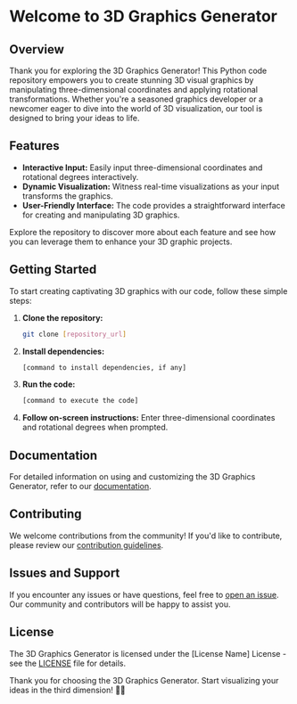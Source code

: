 # Welcome to 3D Graphics Generator

## Overview

Thank you for exploring the 3D Graphics Generator! This Python code repository empowers you to create stunning 3D visual graphics by manipulating three-dimensional coordinates and applying rotational transformations. Whether you're a seasoned graphics developer or a newcomer eager to dive into the world of 3D visualization, our tool is designed to bring your ideas to life.

## Features

- **Interactive Input:** Easily input three-dimensional coordinates and rotational degrees interactively.
- **Dynamic Visualization:** Witness real-time visualizations as your input transforms the graphics.
- **User-Friendly Interface:** The code provides a straightforward interface for creating and manipulating 3D graphics.

Explore the repository to discover more about each feature and see how you can leverage them to enhance your 3D graphic projects.

## Getting Started

To start creating captivating 3D graphics with our code, follow these simple steps:

1. **Clone the repository:**
   ```bash
   git clone [repository_url]
   ```

2. **Install dependencies:**
   ```bash
   [command to install dependencies, if any]
   ```

3. **Run the code:**
   ```bash
   [command to execute the code]
   ```

4. **Follow on-screen instructions:**
   Enter three-dimensional coordinates and rotational degrees when prompted.

## Documentation

For detailed information on using and customizing the 3D Graphics Generator, refer to our [documentation](./docs).

## Contributing

We welcome contributions from the community! If you'd like to contribute, please review our [contribution guidelines](CONTRIBUTING.md).

## Issues and Support

If you encounter any issues or have questions, feel free to [open an issue](https://github.com/[your_username]/[your_repo]/issues). Our community and contributors will be happy to assist you.

## License

The 3D Graphics Generator is licensed under the [License Name] License - see the [LICENSE](LICENSE) file for details.

Thank you for choosing the 3D Graphics Generator. Start visualizing your ideas in the third dimension! 🎨✨
